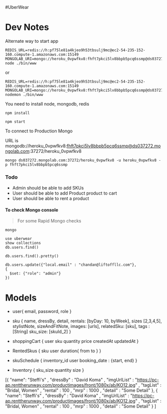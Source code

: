#UberWear

# Dev Notes

Alternate way to start app

    REDIS_URL=redis://h:pf75le81a4kjeo9h53tbsulj9mc@ec2-54-235-152-160.compute-1.amazonaws.com:15149 MONGOLAB_URI=mongo://heroku_0vpwfkv8:fhft7pkci5lv8bbpb5pcq6ssmp@ds037272.mongolab.com:37272/heroku_0vpwfkv8 node ./bin/www

or

    REDIS_URL=redis://h:pf75le81a4kjeo9h53tbsulj9mc@ec2-54-235-152-160.compute-1.amazonaws.com:15149 MONGOLAB_URI=mongo://heroku_0vpwfkv8:fhft7pkci5lv8bbpb5pcq6ssmp@ds037272.mongolab.com:37272/heroku_0vpwfkv8 nodemon ./bin/www
You need to install node, mongodb, redis

    npm install

    npm start


To connect to Production Mongo

URL is mongodb://heroku_0vpwfkv8:fhft7pkci5lv8bbpb5pcq6ssmp@ds037272.mongolab.com:37272/heroku_0vpwfkv8

    mongo ds037272.mongolab.com:37272/heroku_0vpwfkv8 -u heroku_0vpwfkv8 -p fhft7pkci5lv8bbpb5pcq6ssmp

### Todo

* Admin should be able to add SKUs
* User should be able to add Product product to cart
* User should be able to rent a product


#### To check Mongo console

> For some Rapid Mongo checks

    mongo

    use uberwear
    show collections
    db.users.find()

    db.users.find().pretty()

    db.users.update({"local.email" : "chandan@liftoffllc.com"},
    {
      $set: {"role": "admin"}
    })

# Models

  * user{
    email, password, role
  }
  * sku {
    name,
    dressBy,
    detail,
    rentals: [byDay: 10, byWeek],
    sizes [2,3,4,5],
    stylistNote,
    sizeAndFitNote,
    images: [urls],
    relatedSku: [sku],
    tags : [String]
    sku_size: [skuId_2]
    }

  * shoppingCart {
    user
    sku
    quantity
    price
    createdAt
    updatedAt
  }

  * RentedSkus {
    sku
    user
    duration{
      from
      to
    }
  }

  * skuSchedule {
    inventory_id
    user
    booking_date : {start, end}
  }

  * Inventory {
   sku_size
   quantity
   size
   }



[{
  "name": "Steffi's"
  , "dressBy" : "David Koma"
  , "imgUrlList" : "https://pc-ap.renttherunway.com/productimages/front/1080x/ab/KO12.jpg"
  , "tagList" : "Bridal, Women"
  , "rental" : 100
  , "mrp" : 1000
  , "detail" : "Some Detail"
},
{
  "name": "Steffi's"
  , "dressBy" : "David Koma"
  , "imgUrlList" : "https://pc-ap.renttherunway.com/productimages/front/1080x/ab/KO12.jpg"
  , "tagList" : "Bridal, Women"
  , "rental" : 100
  , "mrp" : 1000
  , "detail" : "Some Detail"
}
]